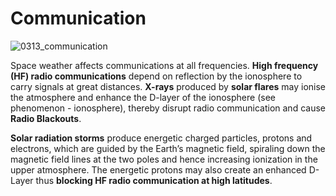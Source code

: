 # Communication

![0313_communication](./static/0313_communication.png)

Space weather affects communications at all frequencies.  **High frequency (HF) radio communications** depend on reflection by the ionosphere to carry signals at great distances.  **X-rays** produced by **solar flares** may ionise the atmosphere and enhance the D-layer of the ionosphere (see phenomenon - ionosphere), thereby disrupt radio communication and cause **Radio Blackouts**.

**Solar radiation storms** produce energetic charged particles, protons and electrons, which are guided by the Earth’s magnetic field, spiraling down the magnetic field lines at the two poles and hence increasing ionization in the upper atmosphere.  The energetic protons may also create an enhanced D-Layer thus **blocking HF radio communication at high latitudes**. 